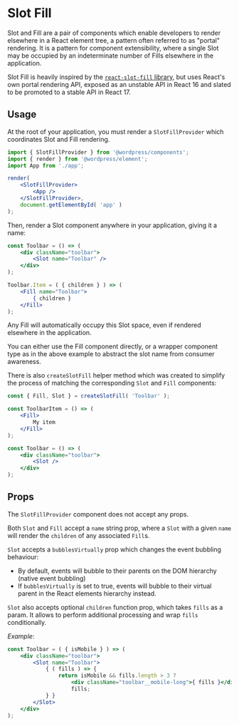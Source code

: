 Slot Fill
=========

Slot and Fill are a pair of components which enable developers to render elsewhere in a React element tree, a pattern often referred to as "portal" rendering. It is a pattern for component extensibility, where a single Slot may be occupied by an indeterminate number of Fills elsewhere in the application.

Slot Fill is heavily inspired by the [`react-slot-fill` library](https://github.com/camwest/react-slot-fill), but uses React's own portal rendering API, exposed as an unstable API in React 16 and slated to be promoted to a stable API in React 17.

## Usage

At the root of your application, you must render a `SlotFillProvider` which coordinates Slot and Fill rendering.

```jsx
import { SlotFillProvider } from '@wordpress/components';
import { render } from '@wordpress/element';
import App from './app';

render(
	<SlotFillProvider>
		<App />
	</SlotFillProvider>,
	document.getElementById( 'app' )
);
```

Then, render a Slot component anywhere in your application, giving it a name:

```jsx
const Toolbar = () => (
	<div className="toolbar">
		<Slot name="Toolbar" />
	</div>
);

Toolbar.Item = ( { children } ) => (
	<Fill name="Toolbar">
		{ children }
	</Fill>
);
```

Any Fill will automatically occupy this Slot space, even if rendered elsewhere in the application.

You can either use the Fill component directly, or a wrapper component type as in the above example to abstract the slot name from consumer awareness.

There is also `createSlotFill` helper method which was created to simplify the process of matching the corresponding `Slot` and `Fill` components:

```jsx
const { Fill, Slot } = createSlotFill( 'Toolbar' );

const ToolbarItem = () => (
	<Fill>
		My item
	</Fill>
);

const Toolbar = () => (
	<div className="toolbar">
		<Slot />
	</div>
); 
```

## Props

The `SlotFillProvider` component does not accept any props.

Both `Slot` and `Fill` accept a `name` string prop, where a `Slot` with a given `name` will render the `children` of any associated `Fill`s.

`Slot` accepts a `bubblesVirtually` prop which changes the event bubbling behaviour:

 - By default, events will bubble to their parents on the DOM hierarchy (native event bubbling)
 - If `bubblesVirtually` is set to true, events will bubble to their virtual parent in the React elements hierarchy instead.

`Slot` also accepts optional `children` function prop, which takes `fills` as a param. It allows to perform additional processing and wrap `fills` conditionally.

_Example_:
```jsx
const Toolbar = ( { isMobile } ) => (
	<div className="toolbar">
		<Slot name="Toolbar">
			{ ( fills ) => {
				return isMobile && fills.length > 3 ?
					<div className="toolbar__mobile-long">{ fills }</div> :
					fills;
			} }	
		</Slot>
	</div>
);
```
